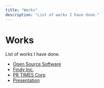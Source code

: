 ```yaml
---
title: "Works"
description: "List of works I have done."
---
```


# Works

List of works I have done. 

- [Open Source Software](./oss)
- [Findy Inc.](./findy)
- [PR TIMES Corp](./prtimes)
- [Presentation](./presentation)

